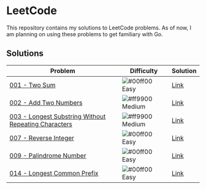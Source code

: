 # LeetCode
This repository contains my solutions to LeetCode problems. As of now, I am planning on using these problems to get familiary with Go.

## Solutions
| Problem | Difficulty | Solution |
| ------- | ---------- | -------- |
| [001 - Two Sum](https://leetcode.com/problems/two-sum/) | ![#00ff00](https://placehold.it/15/00ff00/000000?text=+) Easy | [Link](https://github.com/toasty-toast/leetcode/tree/master/001) |
| [002 - Add Two Numbers](https://leetcode.com/problems/add-two-numbers/) | ![#ff9900](https://placehold.it/15/ff9900/000000?text=+) Medium | [Link](https://github.com/toasty-toast/leetcode/tree/master/002) |
| [003 - Longest Substring Without Repeating Characters](https://leetcode.com/problems/longest-substring-without-repeating-characters/) | ![#ff9900](https://placehold.it/15/ff9900/000000?text=+) Medium | [Link](https://github.com/toasty-toast/leetcode/tree/master/003) |
| [007 - Reverse Integer](https://leetcode.com/problems/reverse-integer/) | ![#00ff00](https://placehold.it/15/00ff00/000000?text=+) Easy | [Link](https://github.com/toasty-toast/leetcode/tree/master/007) |
| [009 - Palindrome Number](https://leetcode.com/problems/palindrome-number/) | ![#00ff00](https://placehold.it/15/00ff00/000000?text=+) Easy | [Link](https://github.com/toasty-toast/leetcode/tree/master/009) |
| [014 - Longest Common Prefix](https://leetcode.com/problems/longest-common-prefix/) | ![#00ff00](https://placehold.it/15/00ff00/000000?text=+) Easy | [Link](https://github.com/toasty-toast/leetcode/tree/master/014) |
